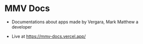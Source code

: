 # MMV Docs
- Documentations about apps made by Vergara, Mark Matthew a developer

- Live at https://mmv-docs.vercel.app/